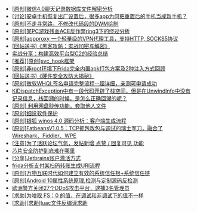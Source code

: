 + [[原创]微信4.0聊天记录数据库文件解密分析](https://bbs.kanxue.com/thread-284417.htm)
+ [[讨论]安卓手机恢复出厂设置后，很多app为何把重置后的手机当成新手机？](https://bbs.kanxue.com/thread-284762.htm)
+ [[原创]不走寻常路，不修改代码段的DWM绘制](https://bbs.kanxue.com/thread-283488.htm)
+ [[原创]某PC游戏残血ACE反作弊ring3下的绕过分析](https://bbs.kanxue.com/thread-284667.htm)
+ [[原创]appproxy 一个轻量级的VPN代理工具，支持HTTP, SOCKS5协议](https://bbs.kanxue.com/thread-282002.htm)
+ [[回帖送书]《黑客攻防：实战加密与解密》](https://bbs.kanxue.com/thread-214470.htm)
+ [实战分享：构建高效平台型C2的经验总结](https://bbs.kanxue.com/thread-284782.htm)
+ [[推荐][原创]svc_hook框架](https://bbs.kanxue.com/thread-284713.htm)
+ [[原创]非root环境下Frida完全内置apk打包方案及2种注入方式回顾](https://bbs.kanxue.com/thread-284482.htm)
+ [[回帖送书]《硬件安全攻防大揭秘》](https://bbs.kanxue.com/thread-214894.htm)
+ [[原创]微软WHQL签名申请完整流程--超详细，亲测可申请成功](https://bbs.kanxue.com/thread-282868.htm)
+ [KiDispatchException中有一段代码开辟了栈空间，但是在UnwindInfo中没有记录信息，栈回溯的时候，是怎么正确回溯的呢？](https://bbs.kanxue.com/thread-284323.htm)
+ [[原创] 利用网盘秒传功能，套取他人文件](https://bbs.kanxue.com/thread-284783.htm)
+ [[原创]细说软件保护](https://bbs.kanxue.com/thread-284629.htm)
+ [[原创]银狐 winos 4.0 源码分析：客户端生成流程](https://bbs.kanxue.com/thread-284519.htm)
+ [[原创]FatbeansV1.0.5：TCP抓包改包与调试的瑞士军刀，融合了Wireshark、Fiddler、WPE](https://bbs.kanxue.com/thread-284571.htm)
+ [[注意]为了活跃论坛气氛，发帖新增 点赞 / 回复可见 功能](https://bbs.kanxue.com/thread-283857.htm)
+ [芯片安全防护到底难在哪里](https://bbs.kanxue.com/thread-284786.htm)
+ [[分享]Jetbrains账户激活方式](https://bbs.kanxue.com/thread-284298.htm)
+ [frida分析支付某扫码转账生成URI流程](https://bbs.kanxue.com/thread-284764.htm)
+ [[原创]万物互联时代如何建立有效的系统信任根+系统信任链](https://bbs.kanxue.com/thread-284792.htm)
+ [[原创]Android 10属性系统原理,检测与定制源码反检测](https://bbs.kanxue.com/thread-274100.htm)
+ [欧洲警方关闭27个DDoS攻击平台，逮捕3名管理员](https://bbs.kanxue.com/thread-284789.htm)
+ [[求助]为啥取 FS：0 的值，在调试和非调试下的值不一样](https://bbs.kanxue.com/thread-284788.htm)
+ [[求助][求助]luac文件反编译求助](https://bbs.kanxue.com/thread-284787.htm)
